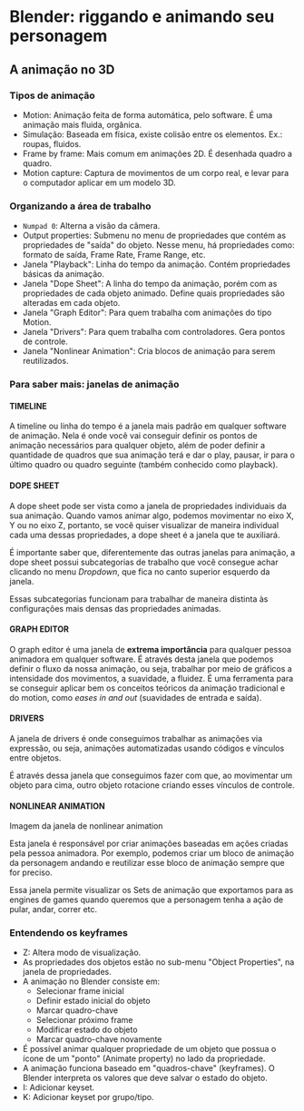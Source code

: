 # Blender: riggando e animando seu personagem

## A animação no 3D

### Tipos de animação

- Motion: Animação feita de forma automática, pelo software. É uma animação mais fluida, orgânica.
- Simulação: Baseada em física, existe colisão entre os elementos. Ex.: roupas, fluidos.
- Frame by frame: Mais comum em animações 2D. É desenhada quadro a quadro.
- Motion capture: Captura de movimentos de um corpo real, e levar para o computador aplicar em um modelo 3D.

### Organizando a área de trabalho

- `Numpad 0`: Alterna a visão da câmera.
- Output properties: Submenu no menu de propriedades que contém as propriedades de "saída" do objeto. Nesse menu, há propriedades como: formato de saída, Frame Rate, Frame Range, etc.
- Janela "Playback": Linha do tempo da animação. Contém propriedades básicas da animação.
- Janela "Dope Sheet": A linha do tempo da animação, porém com as propriedades de cada objeto animado. Define quais propriedades são alteradas em cada objeto.
- Janela "Graph Editor": Para quem trabalha com animações do tipo Motion.
- Janela "Drivers": Para quem trabalha com controladores. Gera pontos de controle.
- Janela "Nonlinear Animation": Cria blocos de animação para serem reutilizados.

### Para saber mais: janelas de animação

#### TIMELINE

A timeline ou linha do tempo é a janela mais padrão em qualquer software de animação. Nela é onde você vai conseguir definir os pontos de animação necessários para qualquer objeto, além de poder definir a quantidade de quadros que sua animação terá e dar o play, pausar, ir para o último quadro ou quadro seguinte (também conhecido como playback).

#### DOPE SHEET

A dope sheet pode ser vista como a janela de propriedades individuais da sua animação. Quando vamos animar algo, podemos movimentar no eixo X, Y ou no eixo Z, portanto, se você quiser visualizar de maneira individual cada uma dessas propriedades, a dope sheet é a janela que te auxiliará.

É importante saber que, diferentemente das outras janelas para animação, a dope sheet possui subcategorias de trabalho que você consegue achar clicando no menu *Dropdown*, que fica no canto superior esquerdo da janela.

Essas subcategorias funcionam para trabalhar de maneira distinta às configurações mais densas das propriedades animadas.

#### GRAPH EDITOR

O graph editor é uma janela de **extrema importância** para qualquer pessoa animadora em qualquer software. É através desta janela que podemos definir o fluxo da nossa animação, ou seja, trabalhar por meio de gráficos a intensidade dos movimentos, a suavidade, a fluidez. É uma ferramenta para se conseguir aplicar bem os conceitos teóricos da animação tradicional e do motion, como *eases in and out* (suavidades de entrada e saída).

#### DRIVERS

A janela de drivers é onde conseguimos trabalhar as animações via expressão, ou seja, animações automatizadas usando códigos e vínculos entre objetos.

É através dessa janela que conseguimos fazer com que, ao movimentar um objeto para cima, outro objeto rotacione criando esses vínculos de controle.

#### NONLINEAR ANIMATION

Imagem da janela de nonlinear animation

Esta janela é responsável por criar animações baseadas em ações criadas pela pessoa animadora. Por exemplo, podemos criar um bloco de animação da personagem andando e reutilizar esse bloco de animação sempre que for preciso.

Essa janela permite visualizar os Sets de animação que exportamos para as engines de games quando queremos que a personagem tenha a ação de pular, andar, correr etc.

### Entendendo os keyframes

- Z: Altera modo de visualização.
- As propriedades dos objetos estão no sub-menu "Object Properties", na janela de propriedades.
- A animação no Blender consiste em:
    - Selecionar frame inicial
    - Definir estado inicial do objeto
    - Marcar quadro-chave
    - Selecionar próximo frame
    - Modificar estado do objeto
    - Marcar quadro-chave novamente
- É possível animar qualquer propriedade de um objeto que possua o ícone de um "ponto" (Animate property) no lado da propriedade.
- A animação funciona baseado em "quadros-chave" (keyframes). O Blender interpreta os valores que deve salvar o estado do objeto.
- I: Adicionar keyset.
- K: Adicionar keyset por grupo/tipo.
